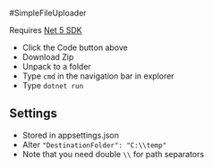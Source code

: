 #SimpleFileUploader

Requires [Net 5 SDK](https://dotnet.microsoft.com/download/dotnet/5.0)

* Click the Code button above
* Download Zip
* Unpack to a folder
* Type `cmd` in the navigation bar in explorer
* Type `dotnet run`

## Settings
* Stored in appsettings.json
* Alter `"DestinationFolder": "C:\\temp"`
* Note that you need double `\\` for path separators
